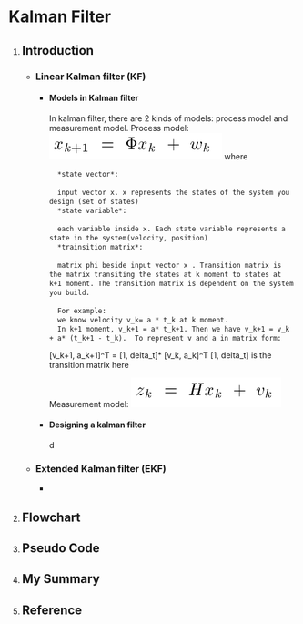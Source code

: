 ﻿# Kalman Filter
1. ## Introduction
	+ ### Linear Kalman filter (KF)
		+ #### Models in Kalman filter 
			In kalman filter, there are 2 kinds of models: process model and measurement model.
		   Process model:
		   ![process model](./Images/model_1.png)
		   where  
		   
			    *state vector*: 
			    
			    input vector x. x represents the states of the system you design (set of states)
			    *state variable*: 
			    
			    each variable inside x. Each state variable represents a state in the system(velocity, position)
			    *trainsition matrix*: 
			    
			    matrix phi beside input vector x . Transition matrix is the matrix transiting the states at k moment to states at k+1 moment. The transition matrix is dependent on the system you build. 
			    
			    For example: 
			    we know velocity v_k= a * t_k at k moment. 
			    In k+1 moment, v_k+1 = a* t_k+1. Then we have v_k+1 = v_k + a* (t_k+1 - t_k).  To represent v and a in matrix form:
			[v_k+1, a_k+1]^T  = [1, delta_t]* [v_k, a_k]^T
			    [1, delta_t] is the transition matrix here
			    
			Measurement model:
			![process model](./Images/model_2.png)
		+ #### Designing a kalman filter
			d
	+ ### Extended Kalman filter (EKF)
		+ 
2. ## Flowchart
3. ## Pseudo Code
4. ## My Summary
5. ## Reference

